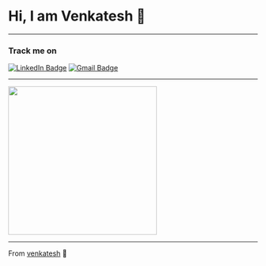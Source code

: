 # Hi, I am Venkatesh 👏

---

### Track me on  
[![LinkedIn Badge](https://img.shields.io/badge/-venkatesh-blue?style=flat&logo=Linkedin&logoColor=white&link=https://www.linkedin.com/in/venkatesh-krishnamohan-5b6703200/)]([https://www.linkedin.com/in/sathiyanarayanan/](https://www.linkedin.com/in/venkatesh-krishnamohan-5b6703200/)) 
[![Gmail Badge](https://img.shields.io/badge/-venkatkgs006@gmail.com-c14438?style=flat&logo=Gmail&logoColor=white&link=mailto:venkatkgs006@gmail.com)](mailto:venkatkgs006@gmail.com)

---

<img src="https://media.giphy.com/media/13HgwGsXF0aiGY/giphy.gif" width="300"/>

---

From [venkatesh](https://github.com/venkatesh-006) 💚
